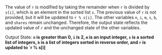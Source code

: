 The value of `r` is modified by taking the remainder when `r` is divided by `s[i]`, which is an element in the sorted list `s`. The previous value of `r` is not provided, but it will be updated to `r % s[i]`. The other variables `n`, `i`, `m`, `s`, `b`, and `shares` remain unchanged. Therefore, the output state reflects the updated value of `r` and the unchanged state of the other variables.

Output State: **`n` is greater than 0, `i` is 2, `m` is an input integer, `s` is a sorted list of integers, `b` is a list of integers sorted in reverse order, and `r` is updated to `r % s[i]**
